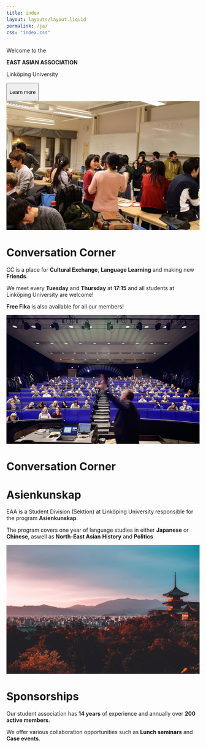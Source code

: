 ```yaml
---
title: index
layout: layouts/layout.liquid
permalink: /ja/
css: "index.css" 
---
```


<main class="frontpage">
  <div id="banner" class="banner">
    <div class="banner-background"></div>
    <div class="banner-text centered">
      <p id="top">Welcome to the
      </p>
      <p id="middle">
        <strong>EAST ASIAN ASSOCIATION</strong>
      </p>
      <p id="bottom">
        Linköping University
      </p>
      <button class="banner-button fadeOnHover" onClick=scrollToContent()>
        <p>Learn more</p>
      </button>
    </div>
  </div>
  <div id="learn-more" class="summary">
    <div class="panel">
      <div class="panel-container">
        <div class="panel-image">
          <img src="/img/cc-fika.jpg" alt="cc-fika">
        </div>
        <div class="panel-spacer"></div>
        <div class="panel-text">
          <h1 class="red">Conversation Corner</h1>
          <p>CC is a place for
            <strong>Cultural Exchange</strong>,
            <strong>Language Learning</strong>
            and making new
            <strong>Friends</strong>.
          </p>
          <p> We meet every
            <strong>Tuesday</strong>
            and
            <strong>Thursday</strong>
            at
            <strong>17:15</strong>
            and all students at Linköping University are welcome!
          </p>
          <p>
            <strong>Free Fika</strong>
            is also available for all our members!</p>
        </div>
      </div>
    </div>
    <div class="panel reversed">
      <div class="panel-container">
        <div class="panel-image">
          <img src="/img/asienkunskap.jpg" alt="asienkunskap">
        </div>
        <div class="panel-spacer"></div>
        <div class="panel-text">
          <h1 class="red">Conversation Corner</h1>
          <h1>Asienkunskap</h1>
          <p>EAA is a Student Division (Sektion) at Linköping University responsible for the program
            <strong>Asienkunskap</strong>.</p>
          <p>The program covers one year of language studies in either
            <strong>Japanese</strong>
            or
            <strong>Chinese</strong>, aswell as
            <strong>North-East Asian</strong>
            <strong>History</strong>
            and
            <strong>Politics</strong>
          </p>
        </div>
      </div>
    </div>
    <div class="panel">
      <div class="panel-container">
        <div class="panel-image">
          <img src="/img/sponsor.jpg" alt="sponsor">
        </div>
        <div class="panel-spacer"></div>
        <div class="panel-text">
          <h1 class="red">Sponsorships</h1>
          <p>Our student association has
            <strong>14 years</strong>
            of experience and annually over
            <strong>200 active members</strong>.</p>
          <p>We offer various collaboration opportunities such as
            <strong>Lunch seminars</strong>
            and
            <strong>Case events</strong>.</p>
        </div>
      </div>
    </div>
  </div>
</main>

<script>
  function scrollToContent() {
    const element = document.getElementById("banner");
    scroll({
      top: element.scrollHeight,
      behavior: "smooth",
    });
  }
</script>